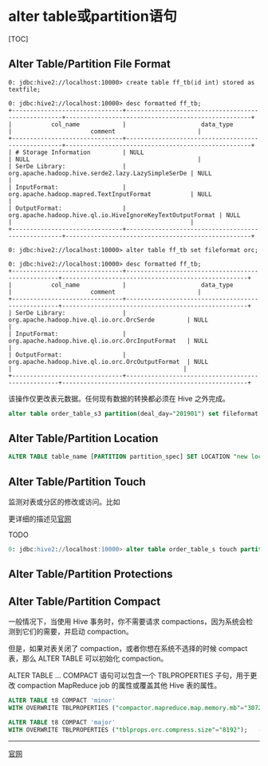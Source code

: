 # alter table或partition语句

[TOC]

## Alter Table/Partition File Format

```
0: jdbc:hive2://localhost:10000> create table ff_tb(id int) stored as textfile;

0: jdbc:hive2://localhost:10000> desc formatted ff_tb;
+-------------------------------+----------------------------------------------------+----------------------------------------------------+
|           col_name            |                     data_type                      |                      comment                       |
+-------------------------------+----------------------------------------------------+----------------------------------------------------+
| # Storage Information         | NULL                                               | NULL                                               |
| SerDe Library:                | org.apache.hadoop.hive.serde2.lazy.LazySimpleSerDe | NULL                                               |
| InputFormat:                  | org.apache.hadoop.mapred.TextInputFormat           | NULL                                               |
| OutputFormat:                 | org.apache.hadoop.hive.ql.io.HiveIgnoreKeyTextOutputFormat | NULL                                               |                                                  |
+-------------------------------+----------------------------------------------------+----------------------------------------------------+

0: jdbc:hive2://localhost:10000> alter table ff_tb set fileformat orc;

0: jdbc:hive2://localhost:10000> desc formatted ff_tb;
+-------------------------------+---------------------------------------------------+----------------------------------------------------+
|           col_name            |                     data_type                     |                      comment                       |
+-------------------------------+---------------------------------------------------+----------------------------------------------------+
| SerDe Library:                | org.apache.hadoop.hive.ql.io.orc.OrcSerde         | NULL                                               |
| InputFormat:                  | org.apache.hadoop.hive.ql.io.orc.OrcInputFormat   | NULL                                               |
| OutputFormat:                 | org.apache.hadoop.hive.ql.io.orc.OrcOutputFormat  | NULL                                               |                                                |
+-------------------------------+---------------------------------------------------+----------------------------------------------------+
```

该操作仅更改表元数据。任何现有数据的转换都必须在 Hive 之外完成。

```sql
alter table order_table_s3 partition(deal_day="201901") set fileformat orc;
```

## Alter Table/Partition Location

```sql
ALTER TABLE table_name [PARTITION partition_spec] SET LOCATION "new location";
```

## Alter Table/Partition Touch

监测对表或分区的修改或访问。比如

更详细的描述见[官网](https://github.com/ZGG2016/hive/blob/master/%E5%AE%98%E6%96%B9%E6%96%87%E6%A1%A3%E8%AF%91%E6%96%87/User%20Documentation/Hive%20SQL%20Language%20Manual/DDL%20Statements.md#1533alter-tablepartition-touch)

TODO

```sql
0: jdbc:hive2://localhost:10000> alter table order_table_s touch partition(deal_day='201903');
```

## Alter Table/Partition Protections


## Alter Table/Partition Compact

一般情况下，当使用 Hive 事务时，你不需要请求 compactions，因为系统会检测到它们的需要，并启动 compaction。

但是，如果对表关闭了 compaction，或者你想在系统不选择的时候 compact 表，那么 ALTER TABLE 可以初始化 compaction。

ALTER TABLE … COMPACT 语句可以包含一个 TBLPROPERTIES 子句，用于更改 compaction MapReduce job 的属性或覆盖其他 Hive 表的属性。

```sql
ALTER TABLE t8 COMPACT 'minor' 
WITH OVERWRITE TBLPROPERTIES ("compactor.mapreduce.map.memory.mb"="3072");  -- specify compaction map job properties

ALTER TABLE t8 COMPACT 'major'
WITH OVERWRITE TBLPROPERTIES ("tblprops.orc.compress.size"="8192");   -- change any other Hive table properties
```







---------------------
[官网](https://github.com/ZGG2016/hive/blob/master/%E5%AE%98%E6%96%B9%E6%96%87%E6%A1%A3%E8%AF%91%E6%96%87/User%20Documentation/Hive%20SQL%20Language%20Manual/DDL%20Statements.md#1534alter-tablepartition-protections)